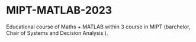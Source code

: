 # MIPT-MATLAB-2023
Educational course of Maths + MATLAB within 3 course in MIPT (barchelor, Chair of Systems and Decision Analysis ).
